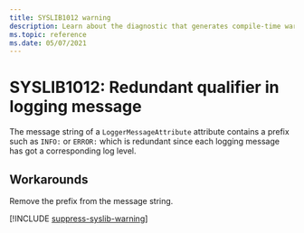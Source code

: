 ```yaml
---
title: SYSLIB1012 warning
description: Learn about the diagnostic that generates compile-time warning SYSLIB1012.
ms.topic: reference
ms.date: 05/07/2021
---
```


# SYSLIB1012: Redundant qualifier in logging message

The message string of a `LoggerMessageAttribute` attribute contains a prefix such as `INFO:` or `ERROR:` which is redundant since each logging message has got a corresponding log level.

## Workarounds

Remove the prefix from the message string.

[!INCLUDE [suppress-syslib-warning](includes/suppress-syslib-diagnostics.md)]
